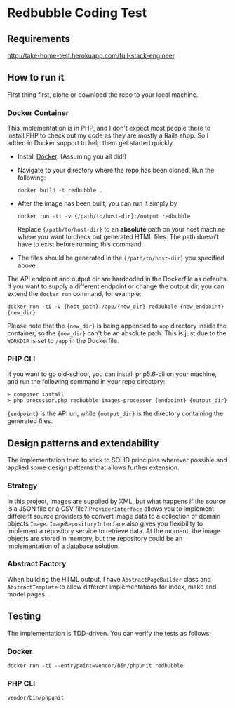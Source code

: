 # Redbubble Coding Test

## Requirements
http://take-home-test.herokuapp.com/full-stack-engineer

## How to run it
First thing first, clone or download the repo to your local machine.

### Docker Container
This implementation is in PHP, and I don't expect most people there to install PHP to check out my code as they are mostly a Rails shop. So I added in Docker support to help them get started quickly.

- Install [Docker](https://docs.docker.com/engine/installation/). (Assuming you all did!)

- Navigate to your directory where the repo has been cloned. Run the following:
  ~~~
  docker build -t redbubble .
  ~~~

- After the image has been built, you can run it simply by
  ~~~
  docker run -ti -v {/path/to/host-dir}:/output redbubble
  ~~~
  Replace `{/path/to/host-dir}` to an **absolute** path on your host machine where you want to check out generated HTML files. The path doesn't have to exist before running this command.
  
- The files should be generated in the `{/path/to/host-dir}` you specified above.

The API endpoint and output dir are hardcoded in the Dockerfile as defaults. If you want to supply a different endpoint or change the output dir, you can extend the `docker run` command, for example:
~~~
docker run -ti -v {host_path}:/app/{new_dir} redbubble {new_endpoint} {new_dir}
~~~
Please note that the `{new_dir}` is being appended to `app` directory inside the container, so the `{new_dir}` can't be an absolute path. This is just due to the `WORKDIR` is set to `/app` in the Dockerfile.

### PHP CLI
If you want to go old-school, you can install php5.6-cli on your machine, and run the following command in your repo directory:
~~~
> composer install
> php processor.php redbubble:images-processor {endpoint} {output_dir}
~~~
`{endpoint}` is the API url, while `{output_dir}` is the directory containing the generated files.

## Design patterns and extendability
The implementation tried to stick to SOLID principles wherever possible and applied some design patterns that allows further extension.

### Strategy
In this project, images are supplied by XML, but what happens if the source is a JSON file or a CSV file? `ProviderInterface` allows you to implement different source providers to convert image data to a collection of domain objects `Image`.
`ImageRepositoryInterface` also gives you flexibility to implement a repository service to retrieve data. At the moment, the image objects are stored in memory, but the repository could be an implementation of a database solution.

### Abstract Factory
When building the HTML output, I have `AbstractPageBuilder` class and `AbstractTemplate` to allow different implementations for index, make and model pages.

## Testing
The implementation is TDD-driven. You can verify the tests as follows:

### Docker
~~~
docker run -ti --entrypoint=vendor/bin/phpunit redbubble
~~~

### PHP CLI
~~~
vendor/bin/phpunit
~~~
